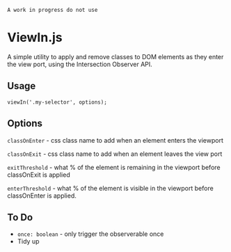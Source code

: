 `A work in progress do not use`

# ViewIn.js

A simple utility to apply and remove classes to DOM elements as they enter the view port, using the Intersection Observer API.


## Usage

`viewIn('.my-selector', options);`


## Options

`classOnEnter` - css class name to add when an element enters the viewport

`classOnExit` - css class name to add when an element leaves the view port

`exitThreshold` - what % of the element is remaining in the viewport before classOnExit is applied

`enterThreshold` - what % of the element is visible in the viewport before classOnEnter is applied.

## To Do

- `once: boolean` - only trigger the observerable once
- Tidy up
